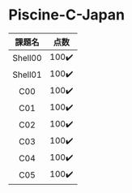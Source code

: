 # Piscine-C-Japan 
| 課題名 | 点数 |
|:---:|:---:|
|Shell00 |100✔️ |
|Shell01 |100✔️ |
|C00     |100✔️ |
|C01     |100✔️ |
|C02     |100✔️ |
|C03     |100✔️ |
|C04     |100✔️ |
|C05     |100✔️ |
